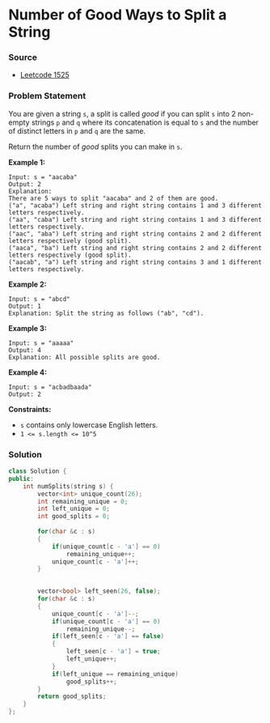 # Number of Good Ways to Split a String

### Source

* [Leetcode 1525](https://leetcode.com/problems/number-of-good-ways-to-split-a-string/)

### Problem Statement

You are given a string `s`, a split is called _good_ if you can split `s` into 2 non-empty strings `p` and `q` where its concatenation is equal to `s` and the number of distinct letters in `p` and `q` are the same.

Return the number of _good_ splits you can make in `s`.

**Example 1:**

```text
Input: s = "aacaba"
Output: 2
Explanation: 
There are 5 ways to split "aacaba" and 2 of them are good. 
("a", "acaba") Left string and right string contains 1 and 3 different letters respectively.
("aa", "caba") Left string and right string contains 1 and 3 different letters respectively.
("aac", "aba") Left string and right string contains 2 and 2 different letters respectively (good split).
("aaca", "ba") Left string and right string contains 2 and 2 different letters respectively (good split).
("aacab", "a") Left string and right string contains 3 and 1 different letters respectively.
```

**Example 2:**

```text
Input: s = "abcd"
Output: 1
Explanation: Split the string as follows ("ab", "cd").
```

**Example 3:**

```text
Input: s = "aaaaa"
Output: 4
Explanation: All possible splits are good.
```

**Example 4:**

```text
Input: s = "acbadbaada"
Output: 2
```

**Constraints:**

* `s` contains only lowercase English letters.
* `1 <= s.length <= 10^5`

### Solution

```cpp
class Solution {
public:
    int numSplits(string s) {
        vector<int> unique_count(26);
        int remaining_unique = 0;
        int left_unique = 0;
        int good_splits = 0;
        
        for(char &c : s)
        {
            if(unique_count[c - 'a'] == 0)
                remaining_unique++;
            unique_count[c - 'a']++;
        }
        

        vector<bool> left_seen(26, false);
        for(char &c : s)
        {
            unique_count[c - 'a']--;
            if(unique_count[c - 'a'] == 0)
                remaining_unique--;
            if(left_seen[c - 'a'] == false)
            {
                left_seen[c - 'a'] = true;
                left_unique++;
            }
            if(left_unique == remaining_unique)
                good_splits++;
        }
        return good_splits;
    }
};
```

